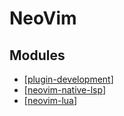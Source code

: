# NeoVim

Modules
---

- [[plugin-development]]
- [[neovim-native-lsp]]
- [[neovim-lua]]

[//begin]: # "Autogenerated link references for markdown compatibility"
[plugin-development]: plugin-development/plugin-development.md "Plugin Development"
[neovim-native-lsp]: neovim-native-lsp.md "Neovim Native LSP"
[neovim-lua]: neovim-lua/neovim-lua.md "Neovim Lua"
[//end]: # "Autogenerated link references"
